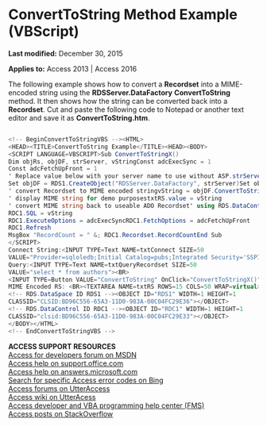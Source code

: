 
# ConvertToString Method Example (VBScript)

 **Last modified:** December 30, 2015

**Applies to:** Access 2013 | Access 2016

The following example shows how to convert a  **Recordset** into a MIME-encoded string using the **RDSServer.DataFactory** **ConvertToString** method. It then shows how the string can be converted back into a **Recordset**. Cut and paste the following code to Notepad or another text editor and save it as **ConvertToString.htm**.




```c#

<!-- BeginConvertToStringVBS --><HTML>
<HEAD><TITLE>ConvertToString Example</TITLE><HEAD><BODY> 
<SCRIPT LANGUAGE=VBSCRIPT>Sub ConvertToStringX()
Dim objRs, objDF, strServer, vStringConst adcExecSync = 1
Const adcFetchUpFront = 1 
' Replace value below with your server name to use without ASP.strServer = "http://<%=Request.ServerVariables("SERVER_NAME")%>"> 
Set objDF = RDS1.CreateObject("RDSServer.DataFactory", strServer)Set objRs = objDF.Query(txtConnect.Value,txtQueryRecordset.Value) 
' convert Recordset to MIME encoded stringvString = objDF.ConvertToString(objRs) 
' display MIME string for demo purposestxtRS.value = vString 
' convert MIME string back to useable ADO Recordset' using RDS.DataControl
RDC1.SQL = vString 
RDC1.ExecuteOptions = adcExecSyncRDC1.FetchOptions = adcFetchUpFront
RDC1.Refresh 
MsgBox "RecordCount = " &; RDC1.Recordset.RecordCountEnd Sub
</SCRIPT> 
Connect String:<INPUT TYPE=Text NAME=txtConnect SIZE=50
VALUE="Provider=sqloledb;Initial Catalog=pubs;Integrated Security='SSPI';"><BR> 
Query:<INPUT TYPE=Text NAME=txtQueryRecordset SIZE=50
VALUE="select * from authors"><BR> 
<INPUT TYPE=Button VALUE="ConvertToString" OnClick="ConvertToStringX()"><BR> 
MIME Encoded RS: <BR><TEXTAREA NAME=txtRS ROWS=15 COLS=50 WRAP=virtual></TEXTAREA> 
<!-- RDS.DataSpace ID RDS1 --><OBJECT ID="RDS1" WIDTH=1 HEIGHT=1
CLASSID="CLSID:BD96C556-65A3-11D0-983A-00C04FC29E36"></OBJECT> 
<!-- RDS.DataControl ID RDC1 --><OBJECT ID="RDC1" WIDTH=1 HEIGHT=1
CLASSID="clsid:BD96C556-65A3-11D0-983A-00C04FC29E33"></OBJECT>
</BODY></HTML>
<!-- EndConvertToStringVBS -->

```

 **ACCESS SUPPORT RESOURCES**<br>
[Access for developers forum on MSDN](https://social.msdn.microsoft.com/Forums/office/en-US/home?forum=accessdev)<br>
[Access help on support.office.com](https://support.office.com/search/results?query=Access)<br>
[Access help on answers.microsoft.com](http://answers.microsoft.com/en-us/office/forum/access?page=1&;tab=question&;status=all&;auth=1)<br>
[Search for specific Access error codes on Bing](http://www.bing.com/)<br>
[Access forums on UtterAccess](http://www.utteraccess.com/forum/index.php?act=idx)<br>
[Access wiki on UtterAcess](http://www.utteraccess.com/forum/index.php?act=idx)<br>
[Access developer and VBA programming help center (FMS)](http://www.fmsinc.com/MicrosoftAccess/developer/)<br>
[Access posts on StackOverflow](http://stackoverflow.com/questions/tagged/ms-access)
